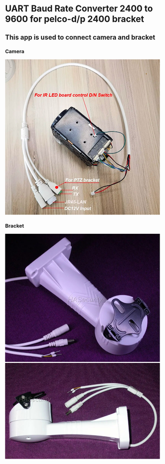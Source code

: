 
# UART Baud Rate Converter 2400 to 9600 for pelco-d/p 2400 bracket

## This app is used to connect camera and bracket
 ### Camera
  
 ![main menu](./img/PTZcamera.jpg)
 
 ### Bracket
 ![main menu](./img/bracket1.jpg)
 ![main menu](./img/bracket2.jpg)
 